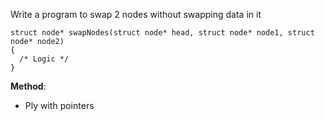 Write a program to swap 2 nodes without swapping data in it

```
struct node* swapNodes(struct node* head, struct node* node1, struct node* node2)
{
  /* Logic */
}
```


**Method**:
- Ply with pointers
